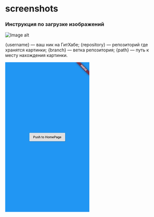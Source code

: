 # screenshots
### Инструкция по загрузке изображений
![Image alt](https://github.com/{username}/{repository}/raw/{branch}/{path}/image.png)

{username} — ваш ник на ГитХабе;
{repository} — репозиторий где хранятся картинки;
{branch} — ветка репозитория;
{path} — путь к месту нахождения картинки.

![Image alt](https://github.com/vlades7/screenshots/raw/master/Login.jpg)
